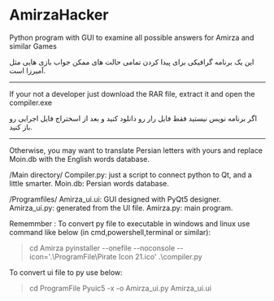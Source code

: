 # AmirzaHacker
Python program with GUI to examine all possible answers for Amirza and similar Games

این یک برنامه گرافیکی برای پیدا کردن تمامی حالت های ممکن جواب بازی هایی مثل آمیرزا است.

***
If your not a developer just download the RAR file, extract it and open the compiler.exe

اگر برنامه نویس نیستید فقط فایل رار رو دانلود کنید و بعد از اسختراج فایل اجرایی رو باز کنید.
****

Otherwise, you may want to translate Persian letters with yours and replace Moin.db with the English words database.

/Main directory/
Compiler.py: just a script to connect python to Qt, and a little smarter.
Moin.db: Persian words database.


/Programfiles/
Amirza_ui.ui: GUI designed with PyQt5 designer.
Amirza_ui.py: generated from the UI file.
Amirza.py: main program.


Rememmber :
To convert py file to executable in windows and linux use command like below (in cmd,powershell,terminal or similar):
> cd Amirza
> pyinstaller --onefile --noconsole --icon='.\ProgramFile\Pirate Icon 21.ico' .\compiler.py

To convert ui file to py use below:
> cd ProgramFile
> Pyuic5 -x -o Amirza_ui.py Amirza_ui.ui

